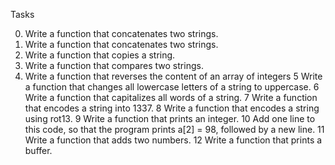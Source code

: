 Tasks

0. Write a function that concatenates two strings.
1. Write a function that concatenates two strings.
2. Write a function that copies a string.
3. Write a function that compares two strings.
4. Write a function that reverses the content of an array of integers
5 Write a function that changes all lowercase letters of a string to uppercase.
6 Write a function that capitalizes all words of a string.
7 Write a function that encodes a string into 1337.
8 Write a function that encodes a string using rot13.
9 Write a function that prints an integer.
10 Add one line to this code, so that the program prints a[2] = 98, followed by a new line.
11 Write a function that adds two numbers.
12 Write a function that prints a buffer.

